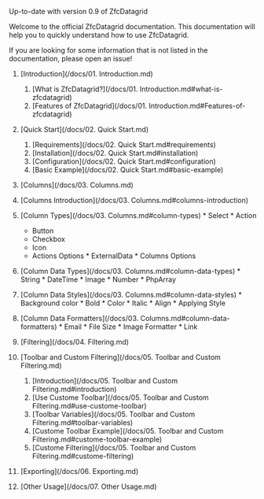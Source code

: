 Up-to-date with version 0.9 of ZfcDatagrid

Welcome to the official ZfcDatagrid documentation. This documentation will help you to quickly understand how to use ZfcDatagrid.

If you are looking for some information that is not listed in the documentation, please open an issue!

1. [Introduction](/docs/01. Introduction.md)
   1. [What is ZfcDatagrid?](/docs/01. Introduction.md#what-is-zfcdatagrid)
   2. [Features of ZfcDatagrid](/docs/01. Introduction.md#Features-of-zfcdatagrid)

2. [Quick Start](/docs/02. Quick Start.md)
   1. [Requirements](/docs/02. Quick Start.md#requirements)
   2. [Installation](/docs/02. Quick Start.md#installation)
   3. [Configuration](/docs/02. Quick Start.md#configuration)
   4. [Basic Example](/docs/02. Quick Start.md#basic-example)

3. [Columns](/docs/03. Columns.md)
  1. [Columns Introduction](/docs/03. Columns.md#columns-introduction)
  2. [Column Types](/docs/03. Columns.md#column-types)
    * Select
    * Action
        * Button
        * Checkbox
        * Icon
        * Actions Options
    * ExternalData
    * Columns Options
  3. [Column Data Types](/docs/03. Columns.md#column-data-types)
    * String
    * DateTime
    * Image
    * Number
    * PhpArray
  4. [Column Data Styles](/docs/03. Columns.md#column-data-styles)
    * Background color
    * Bold
    * Color
    * Italic
    * Align
    * Applying Style
  5. [Column Data Formatters](/docs/03. Columns.md#column-data-formatters)
    * Email
    * File Size
    * Image Formatter
    * Link

4. [Filtering](/docs/04. Filtering.md)

5. [Toolbar and Custom Filtering](/docs/05. Toolbar and Custom Filtering.md)
   1. [Introduction](/docs/05. Toolbar and Custom Filtering.md#introduction)
   2. [Use Custome Toolbar](/docs/05. Toolbar and Custom Filtering.md#use-custome-toolbar)
   3. [Toolbar Variables](/docs/05. Toolbar and Custom Filtering.md#toolbar-variables)
   4. [Custome Toolbar Example](/docs/05. Toolbar and Custom Filtering.md#custome-toolbar-example)
   5. [Custome Filtering](/docs/05. Toolbar and Custom Filtering.md#custome-filtering)

6. [Exporting](/docs/06. Exporting.md)

7. [Other Usage](/docs/07. Other Usage.md)
